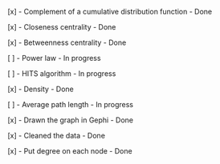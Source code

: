 [x] - Complement of a cumulative distribution function - Done

[x] - Closeness centrality - Done

[x] - Betweenness centrality - Done

[ ] - Power law - In progress

[ ] - HITS algorithm - In progress

[x] - Density - Done

[ ] - Average path length - In progress

[x] - Drawn the graph in Gephi - Done

[x] - Cleaned the data - Done

[x] - Put degree on each node - Done
